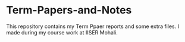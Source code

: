 # Term-Papers-and-Notes
This repository contains my Term Ppaer reports and some extra files. I made during my course work at IISER Mohali. 

